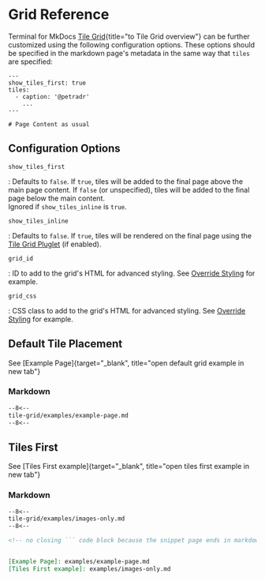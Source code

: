 # Grid Reference
Terminal for MkDocs [Tile Grid](index.md){title="to Tile Grid overview"} can be further customized using the following configuration options.  These options should be specified in the markdown page's metadata in the same way that `tiles` are specified:

```
---
show_tiles_first: true
tiles:
  - caption: '@petradr'
    ...
---

# Page Content as usual
```


## Configuration Options


`show_tiles_first`

:   Defaults to `false`.  If `true`, tiles will be added to the final page above the main page content.  If `false` (or unspecified), tiles will be added to the final page below the main content.  
    Ignored if `show_tiles_inline` is `true`.

`show_tiles_inline`

:   Defaults to `false`.  If `true`, tiles will be rendered on the final page using the [Tile Grid Pluglet] (if enabled).

`grid_id`

:   ID to add to the grid's HTML for advanced styling. See [Override Styling] for example.

`grid_css`

:   CSS class to add to the grid's HTML for advanced styling. See [Override Styling] for example.


[Override Styling]: examples/override-styling.md
[Tile Grid Pluglet]: pluglet.md


## Default Tile Placement

See [Example Page]{target="_blank", title="open default grid example in new tab"}

### Markdown
```markdown
--8<--
tile-grid/examples/example-page.md
--8<--
```


## Tiles First

See [Tiles First example]{target="_blank", title="open tiles first example in new tab"}

### Markdown
```markdown
--8<--
tile-grid/examples/images-only.md
--8<--

<!-- no closing ``` code block because the snippet page ends in markdown code block -->


[Example Page]: examples/example-page.md
[Tiles First example]: examples/images-only.md